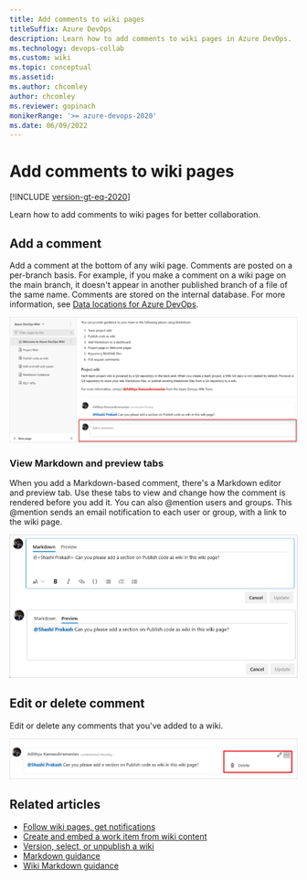 ```yaml
---
title: Add comments to wiki pages 
titleSuffix: Azure DevOps 
description: Learn how to add comments to wiki pages in Azure DevOps. 
ms.technology: devops-collab
ms.custom: wiki
ms.topic: conceptual
ms.assetid:
ms.author: chcomley
author: chcomley
ms.reviewer: gopinach
monikerRange: '>= azure-devops-2020'
ms.date: 06/09/2022 
---
```


# Add comments to wiki pages

[!INCLUDE [version-gt-eq-2020](../../includes/version-gt-eq-2020.md)]

Learn how to add comments to wiki pages for better collaboration.

## Add a comment

Add a comment at the bottom of any wiki page. Comments are posted on a per-branch basis. For example, if you make a comment on a wiki page on the main branch, it doesn't appear in another published branch of a file of the same name. Comments are stored on the internal database. For more information, see [Data locations for Azure DevOps](../../organizations/security/data-location.md).

![Create comment on wiki page](media/wiki/add-wiki-comment.png)

### View Markdown and preview tabs

When you add a Markdown-based comment, there's a Markdown editor and preview tab. Use these tabs to view and change how the comment is rendered before you add it. You can also @mention users and groups. This @mention sends an email notification to each user or group, with a link to the wiki page.

![Wiki comments in Markdown and preview tabs](media/wiki/wiki-comments-markdown-preview-tabs.png)

## Edit or delete comment

Edit or delete any comments that you've added to a wiki.

![Edit or delete wiki comment](media/wiki/wiki-comment.png)

## Related articles


- [Follow wiki pages, get notifications](follow-notifications-wiki-pages.md)
- [Create and embed a work item from wiki content](create-embed-wit-from-wiki.md)
- [Version, select, or unpublish a wiki](wiki-select-unpublish-versions.md)
- [Markdown guidance](markdown-guidance.md)
- [Wiki Markdown guidance](wiki-markdown-guidance.md)

